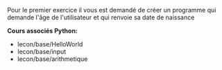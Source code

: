 Pour le premier exercice il vous est demandé de créer un programme qui demande l'âge de l'utilisateur et qui renvoie sa date de naissance

**Cours associés Python:**
- lecon/base/HelloWorld
- lecon/base/input
- lecon/base/arithmetique
